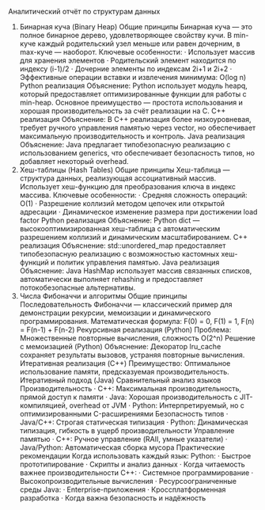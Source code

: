 Аналитический отчёт по структурам данных
1. Бинарная куча (Binary Heap)
Общие принципы
Бинарная куча — это полное бинарное дерево, удовлетворяющее свойству кучи. В min-куче каждый родительский узел меньше или равен дочерним, в max-куче — наоборот.
Ключевые особенности:
· Использует массив для хранения элементов
· Родительский элемент находится по индексу (i-1)/2
· Дочерние элементы по индексам 2i+1 и 2i+2
· Эффективные операции вставки и извлечения минимума: O(log n)
Python реализация
Объяснение: Python использует модуль heapq, который предоставляет оптимизированные функции для работы с min-heap. Основное преимущество — простота использования и хорошая производительность за счёт реализации на C.
C++ реализация
Объяснение: В C++ реализация более низкоуровневая, требует ручного управления памятью через vector, но обеспечивает максимальную производительность и контроль.
Java реализация
Объяснение: Java предлагает типобезопасную реализацию с использованием generics, что обеспечивает безопасность типов, но добавляет некоторый overhead.
2. Хеш-таблицы (Hash Tables)
Общие принципы
Хеш-таблица — структура данных, реализующая ассоциативный массив. Использует хеш-функцию для преобразования ключа в индекс массива.
Ключевые особенности:
· Средняя сложность операций: O(1)
· Разрешение коллизий методом цепочек или открытой адресации
· Динамическое изменение размера при достижении load factor
Python реализация
Объяснение: Python dict — высокооптимизированная хеш-таблица с автоматическим разрешением коллизий и динамическим масштабированием.
C++ реализация
Объяснение: std::unordered_map предоставляет типобезопасную реализацию с возможностью кастомных хеш-функций и политик управления памятью.
Java реализация
Объяснение: Java HashMap использует массив связанных списков, автоматически выполняет rehashing и предоставляет потокобезопасные альтернативы.
3. Числа Фибоначчи и алгоритмы
Общие принципы
Последовательность Фибоначчи — классический пример для демонстрации рекурсии, мемоизации и динамического программирования.
Математическая формула:
F(0) = 0, F(1) = 1, F(n) = F(n-1) + F(n-2)
Рекурсивная реализация (Python)
Проблема: Множественные повторные вычисления, сложность O(2^n)
Решение с мемоизацией (Python)
Объяснение: Декоратор lru_cache сохраняет результаты вызовов, устраняя повторные вычисления.
Итеративная реализация (C++)
Преимущество: Оптимальное использование памяти, предсказуемая производительность.
Итеративный подход (Java)
Сравнительный анализ языков
Производительность
· C++: Максимальная производительность, прямой доступ к памяти
· Java: Хорошая производительность с JIT-компиляцией, overhead от JVM
· Python: Интерпретируемый, но с оптимизированными C-расширениями
Безопасность типов
· Java/C++: Строгая статическая типизация
· Python: Динамическая типизация, гибкость в ущерб производительности
Управление памятью
· C++: Ручное управление (RAII, умные указатели)
· Java/Python: Автоматическая сборка мусора
Практические рекомендации
Когда использовать каждый язык:
Python:
· Быстрое прототипирование
· Скрипты и анализ данных
· Когда читаемость важнее производительности
C++:
· Системное программирование
· Высокопроизводительные вычисления
· Ресурсоограниченные среды
Java:
· Enterprise-приложения
· Кроссплатформенная разработка
· Когда важна безопасность и надёжность
